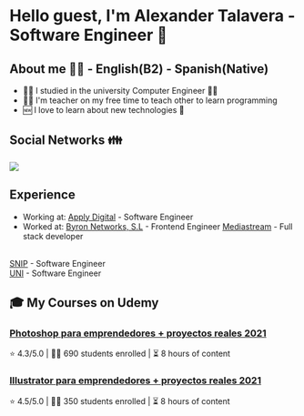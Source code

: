 # Hello guest, I'm Alexander Talavera - Software Engineer 👋

## About me 👨‍💻 - English(B2) - Spanish(Native)

- 👨‍🎓 I studied in the university Computer Engineer 🧑‍🎓
- 🧑‍🏫 I'm teacher on my free time to teach other to learn programming
- 🆕 I love to learn about new technologies 🎈

## Social Networks 👪

<a href="https://linkedin.com/in/warrentalex26" target="blank"><img src="https://skillicons.dev/icons?i=linkedin"/></a>

## Experience

- Working at: <a href="https://www.applydigital.com/">Apply Digital</a> - <span>Software Engineer</span>
- Worked at: <a href="#">Byron Networks, S.L</a> - <span>Frontend Engineer</span>
<a href="https://www.mediastream.co/">Mediastream</a> - <span>Full stack developer</span>
<br>
<a href="http://snip.gob.ni/">SNIP</a> - <span>Software Engineer</span>
<br>
<a href="https://www.uni.edu.ni/">UNI</a> - <span>Software Engineer</span>

## 🎓 My Courses on Udemy

### [Photoshop para emprendedores + proyectos reales 2021](https://www.udemy.com/course/photoshop-para-emprendedores-proyectos-reales-2020/?couponCode=ST11MT91624A)
⭐ 4.3/5.0 | 🧑‍🎓 690 students enrolled | ⏳ 8 hours of content

### [Illustrator para emprendedores + proyectos reales 2021](https://www.udemy.com/course/illustrator-para-emprendedores-2021/)
⭐ 4.5/5.0 | 🧑‍🎓 350 students enrolled | ⏳ 8 hours of content